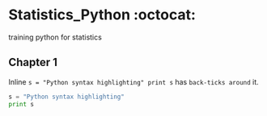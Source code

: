 # Statistics_Python :octocat:
training python for statistics


## Chapter 1

Inline `s = "Python syntax highlighting"
print s` has `back-ticks around` it.

```python
s = "Python syntax highlighting"
print s
```
